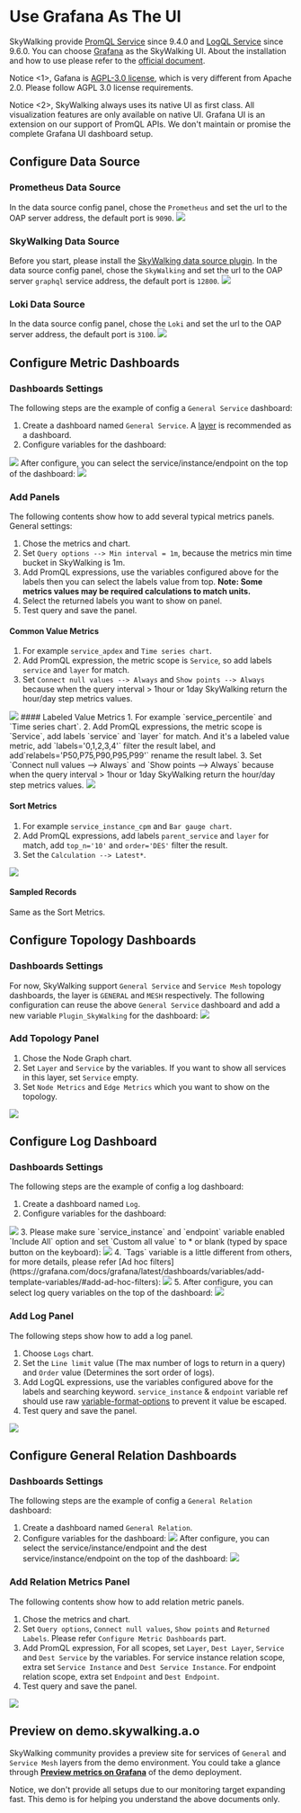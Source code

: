 # Use Grafana As The UI
SkyWalking provide [PromQL Service](../../api/promql-service.md) since 9.4.0 and [LogQL Service](../../api/logql-service.md) since 9.6.0. You can choose [Grafana](https://grafana.com/) 
as the SkyWalking UI. About the installation and how to use please refer to the [official document](https://grafana.com/docs/grafana/v9.3/).

Notice <1>, Gafana is [AGPL-3.0 license](https://github.com/grafana/grafana/blob/main/LICENSE), which is very different from Apache 2.0.
Please follow AGPL 3.0 license requirements.

Notice <2>, SkyWalking always uses its native UI as first class. All visualization features are only available on native UI.
Grafana UI is an extension on our support of PromQL APIs. We don't maintain or promise the complete Grafana UI dashboard setup.

## Configure Data Source
### Prometheus Data Source
In the data source config panel, chose the `Prometheus` and set the url to the OAP server address, the default port is `9090`.
<img src="https://skywalking.apache.org/screenshots/9.6.0/promql/grafana-datasource.jpg"/>

### SkyWalking Data Source
Before you start, please install the [SkyWalking data source plugin](https://github.com/apache/skywalking-grafana-plugins).
In the data source config panel, chose the `SkyWalking` and set the url to the OAP server `graphql` service address, the default port is `12800`.
<img src="https://skywalking.apache.org/screenshots/9.7.0/promql/grafana-skywalking-datasource.jpg"/>

### Loki Data Source
In the data source config panel, chose the `Loki` and set the url to the OAP server address, the default port is `3100`.
<img src="https://skywalking.apache.org/screenshots/9.6.0/logql/grafana-loki-datasource.jpg"/>

## Configure Metric Dashboards

### Dashboards Settings
The following steps are the example of config a `General Service` dashboard:
1. Create a dashboard named `General Service`. A [layer](../../../../oap-server/server-core/src/main/java/org/apache/skywalking/oap/server/core/analysis/Layer.java) is recommended as a dashboard.
2. Configure variables for the dashboard:
<img src="https://skywalking.apache.org/screenshots/9.6.0/promql/grafana-variables.jpg"/>
After configure, you can select the service/instance/endpoint on the top of the dashboard:
<img src="https://skywalking.apache.org/screenshots/9.6.0/promql/grafana-variables2.jpg"/>

### Add Panels
The following contents show how to add several typical metrics panels.
General settings:
1. Chose the metrics and chart. 
2. Set `Query options --> Min interval = 1m`, because the metrics min time bucket in SkyWalking is 1m.
3. Add PromQL expressions, use the variables configured above for the labels then you can select the labels value from top.
   **Note: Some metrics values may be required calculations to match units.**
4. Select the returned labels you want to show on panel.
5. Test query and save the panel.

#### Common Value Metrics
1. For example `service_apdex` and `Time series chart`.
2. Add PromQL expression, the metric scope is `Service`, so add labels `service` and `layer` for match.
3. Set `Connect null values --> Always` and `Show points --> Always` because when the query interval > 1hour or 1day SkyWalking return 
   the hour/day step metrics values.
<img src="https://skywalking.apache.org/screenshots/9.6.0/promql/grafana-panels.jpg"/>
#### Labeled Value Metrics
1. For example `service_percentile` and `Time series chart`.
2. Add PromQL expressions, the metric scope is `Service`, add labels `service` and `layer` for match.
   And it's a labeled value metric, add `labels='0,1,2,3,4'` filter the result label, and add`relabels='P50,P75,P90,P95,P99'` rename the result label.
3. Set `Connect null values --> Always` and `Show points --> Always` because when the query interval > 1hour or 1day SkyWalking return
   the hour/day step metrics values.
<img src="https://skywalking.apache.org/screenshots/9.6.0/promql/grafana-panels2.jpg"/>

#### Sort Metrics
1. For example `service_instance_cpm` and `Bar gauge chart`.
2. Add PromQL expressions, add labels `parent_service` and `layer` for match, add `top_n='10'` and `order='DES'` filter the result.
3. Set the `Calculation --> Latest*`.
<img src="https://skywalking.apache.org/screenshots/9.6.0/promql/grafana-panels3.jpg"/>

#### Sampled Records
Same as the Sort Metrics.

## Configure Topology Dashboards

### Dashboards Settings
For now, SkyWalking support `General Service` and `Service Mesh` topology dashboards, the layer is `GENERAL` and `MESH` respectively.
The following configuration can reuse the above `General Service` dashboard and add a new variable `Plugin_SkyWalking` for the dashboard:
<img src="https://skywalking.apache.org/screenshots/9.7.0/promql/grafana-variables-plugin-sw.jpg"/>

### Add Topology Panel
1. Chose the Node Graph chart.
2. Set `Layer` and `Service` by the variables. If you want to show all services in this layer, set `Service` empty.
3. Set `Node Metrics` and `Edge Metrics` which you want to show on the topology.
<img src="https://skywalking.apache.org/screenshots/9.7.0/promql/grafana-panels-topology.jpg"/>

## Configure Log Dashboard
### Dashboards Settings
The following steps are the example of config a log dashboard:
1. Create a dashboard named `Log`.
2. Configure variables for the dashboard:
<img src="https://skywalking.apache.org/screenshots/9.6.0/logql/grafana-loki-variables1.jpg"/>
3. Please make sure `service_instance` and `endpoint` variable enabled `Include All` option and set `Custom all value` to * or blank (typed by space button on the keyboard):
<img src="https://skywalking.apache.org/screenshots/9.6.0/logql/grafana-loki-variables2.jpg"/>
4. `Tags` variable is a little different from others, for more details, please refer [Ad hoc filters](https://grafana.com/docs/grafana/latest/dashboards/variables/add-template-variables/#add-ad-hoc-filters):
<img src="https://skywalking.apache.org/screenshots/9.6.0/logql/grafana-loki-variables3.jpg"/>
5. After configure, you can select log query variables on the top of the dashboard:
<img src="https://skywalking.apache.org/screenshots/9.6.0/logql/grafana-loki-variables4.jpg"/>

### Add Log Panel
The following steps show how to add a log panel.
1. Choose `Logs` chart.
2. Set the `Line limit` value (The max number of logs to return in a query) and `Order` value (Determines the sort order of logs).
3. Add LogQL expressions, use the variables configured above for the labels and searching keyword.
`service_instance` & `endpoint` variable ref should use raw [variable-format-options](https://grafana.com/docs/grafana/latest/dashboards/variables/variable-syntax/#advanced-variable-format-options)
to prevent it value be escaped.
4. Test query and save the panel.
<img src="https://skywalking.apache.org/screenshots/9.6.0/logql/grafana-logs-panel.jpg"/>

## Configure General Relation Dashboards
### Dashboards Settings
The following steps are the example of config a `General Relation` dashboard:
1. Create a dashboard named `General Relation`.
2. Configure variables for the dashboard:
   <img src="https://skywalking.apache.org/screenshots/10.1.0/promql/grafana-relation-variables1.png"/>
   After configure, you can select the service/instance/endpoint and the dest service/instance/endpoint on the top of the dashboard:
   <img src="https://skywalking.apache.org/screenshots/10.1.0/promql/grafana-relation-variables2.png"/>
### Add Relation Metrics Panel
The following contents show how to add relation metric panels.
1. Chose the metrics and chart.
2. Set `Query options`, `Connect null values`, `Show points` and `Returned Labels`. Please refer `Configure Metric Dashboards` part.
3. Add PromQL expression, For all scopes, set `Layer`, `Dest Layer`, `Service` and `Dest Service` by the variables. For service instance relation scope, extra set `Service Instance` and `Dest Service Instance`.
For endpoint relation scope, extra set `Endpoint` and `Dest Endpoint`.
4. Test query and save the panel.
<img src="https://skywalking.apache.org/screenshots/10.1.0/promql/grafana-relation-panel.png"/>

## Preview on demo.skywalking.a.o
SkyWalking community provides a preview site for services of `General` and `Service Mesh` layers from the demo environment.
You could take a glance through [**Preview metrics on Grafana**](https://skywalking.apache.org/#demo) of the demo deployment.

Notice, we don't provide all setups due to our monitoring target expanding fast. This demo is for helping you understand the above documents only.

